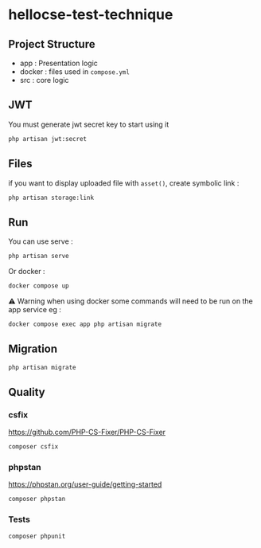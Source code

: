 # hellocse-test-technique

## Project Structure
 - app : Presentation logic
 - docker : files used in `compose.yml`
 - src : core logic

## JWT

You must generate jwt secret key to start using it

```bash
php artisan jwt:secret
```

## Files

if you want to display uploaded file with `asset()`, create symbolic link :
```bash
php artisan storage:link
```

## Run
You can use serve :  
```bash
php artisan serve
```

Or docker :   
```bash
docker compose up
```

⚠️ Warning when using docker some commands will need to be run on the app service eg : 

```bash
docker compose exec app php artisan migrate
```

## Migration

```bash
php artisan migrate
```

## Quality

### csfix
https://github.com/PHP-CS-Fixer/PHP-CS-Fixer

```bash
composer csfix
```

### phpstan
https://phpstan.org/user-guide/getting-started
```bash
composer phpstan
```

### Tests
```bash
composer phpunit
```
